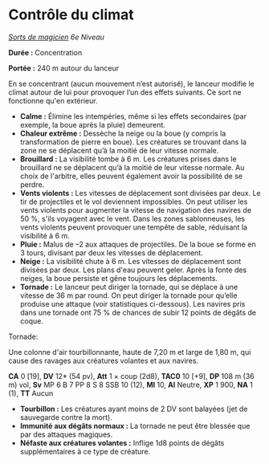# Contrôle du climat


*[Sorts de magicien](../Sorts_de_magicien.md) 6e Niveau*

**Durée :** Concentration

**Portée :** 240 m autour du lanceur

En se concentrant (aucun mouvement n’est autorisé), le lanceur modifie
le climat autour de lui pour provoquer l’un des effets suivants. Ce sort
ne fonctionne qu'en extérieur.

  - **Calme :** Élimine les intempéries, même si les effets secondaires
    (par exemple, la boue après la pluie) demeurent.
  - **Chaleur extrême :** Dessèche la neige ou la boue (y compris la
    transformation de pierre en boue). Les créatures se trouvant dans la
    zone ne se déplacent qu’à la moitié de leur vitesse normale.
  - **Brouillard :** La visibilité tombe à 6 m. Les créatures prises
    dans le brouillard ne se déplacent qu’à la moitié de leur vitesse
    normale. Au choix de l'arbitre, elles peuvent également avoir la
    possibilité de se perdre.
  - **Vents violents :** Les vitesses de déplacement sont divisées par
    deux. Le tir de projectiles et le vol deviennent impossibles. On
    peut utiliser les vents violents pour augmenter la vitesse de
    navigation des navires de 50 %, s'ils voyagent avec le vent. Dans
    les zones sablonneuses, les vents violents peuvent provoquer une
    tempête de sable, réduisant la visibilité à 6 m.
  - **Pluie :** Malus de –2 aux attaques de projectiles. De la boue se
    forme en 3 tours, divisant par deux les vitesses de déplacement.
  - **Neige :** La visibilité chute à 6 m. Les vitesses de déplacement
    sont divisées par deux. Les plans d'eau peuvent geler. Après la
    fonte des neiges, la boue persiste et gêne toujours les
    déplacements.
  - **Tornade :** Le lanceur peut diriger la tornade, qui se déplace à
    une vitesse de 36 m par round. On peut diriger la tornade pour
    qu’elle produise une attaque (voir statistiques ci-dessous). Les
    navires pris dans une tornade ont 75 % de chances de subir 12 points
    de dégâts de coque.

Tornade:

Une colonne d'air tourbillonnante, haute de 7,20 m et large de 1,80 m,
qui cause des ravages aux créatures volantes et aux navires.

**CA** 0 \[19\], **DV** 12\* (54 pv), **Att** 1 × coup (2d8), **TAC0**
10 \[+9\], **DP** 108 m (36 m) vol, **Sv** MP 6 B 7 PP 8 S 8 SSB 10
(12), **Ml** 10, **Al** Neutre, **XP** 1 900, **NA** 1 (1), **TT** Aucun

  - **Tourbillon :** Les créatures ayant moins de 2 DV sont balayées
    (jet de sauvegarde contre la mort).
  - **Immunité aux dégâts normaux :** La tornade ne peut être blessée
    que par des attaques magiques.
  - **Néfaste aux créatures volantes :** Inflige 1d8 points de dégâts
    supplémentaires à ce type de créature.
